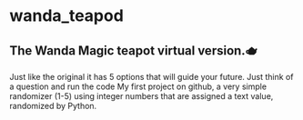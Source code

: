 # wanda_teapod
The Wanda Magic teapot virtual version.🫖
---
Just like the original it has 5 options that will guide your future. Just think of a question and run the code
My first project on github, a very simple randomizer (1-5) using integer numbers that are assigned a text value, randomized by Python.
